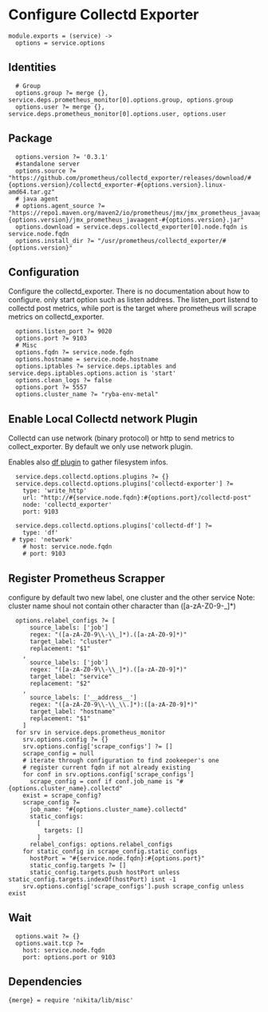 
# Configure Collectd Exporter

    module.exports = (service) ->
      options = service.options

## Identities

      # Group
      options.group ?= merge {}, service.deps.prometheus_monitor[0].options.group, options.group
      options.user ?= merge {}, service.deps.prometheus_monitor[0].options.user, options.user

## Package
    
      options.version ?= '0.3.1'
      #standalone server
      options.source ?= "https://github.com/prometheus/collectd_exporter/releases/download/#{options.version}/collectd_exporter-#{options.version}.linux-amd64.tar.gz"
      # java agent
      # options.agent_source ?= "https://repo1.maven.org/maven2/io/prometheus/jmx/jmx_prometheus_javaagent/#{options.version}/jmx_prometheus_javaagent-#{options.version}.jar"
      options.download = service.deps.collectd_exporter[0].node.fqdn is service.node.fqdn
      options.install_dir ?= "/usr/prometheus/collectd_exporter/#{options.version}"

## Configuration
Configure the collectd_exporter. There is no documentation about how to configure.
only start option such as listen address.
The listen_port listend to collectd post metrics, while port is the target where
prometheus will scrape metrics on collectd_exporter.

      options.listen_port ?= 9020
      options.port ?= 9103
      # Misc
      options.fqdn ?= service.node.fqdn
      options.hostname = service.node.hostname
      options.iptables ?= service.deps.iptables and service.deps.iptables.options.action is 'start'
      options.clean_logs ?= false
      options.port ?= 5557
      options.cluster_name ?= "ryba-env-metal"

## Enable Local Collectd network Plugin
Collectd can use network (binary protocol) or http to send metrics to collect_exporter.
By default we only use network plugin.

Enables also [df plugin](https://collectd.org/wiki/index.php/Plugin:DF) to gather
filesystem infos.

      service.deps.collectd.options.plugins ?= {}
      service.deps.collectd.options.plugins['collectd-exporter'] ?=
        type: 'write_http'
        url: "http://#{service.node.fqdn}:#{options.port}/collectd-post"
        node: 'collectd_exporter'
        port: 9103
      
      service.deps.collectd.options.plugins['collectd-df'] ?=
        type: 'df'
     # type: 'network'
        # host: service.node.fqdn
        # port: 9103

## Register Prometheus Scrapper
configure by default two new label, one cluster and the other service
Note: cluster name shoul not contain other character than ([a-zA-Z0-9\-\_]*)

      options.relabel_configs ?= [
          source_labels: ['job']
          regex: "([a-zA-Z0-9\\-\\_]*).([a-zA-Z0-9]*)"
          target_label: "cluster"
          replacement: "$1"
        ,
          source_labels: ['job']
          regex: "([a-zA-Z0-9\\-\\_]*).([a-zA-Z0-9]*)"
          target_label: "service"
          replacement: "$2"
        ,
          source_labels: ['__address__']
          regex: "([a-zA-Z0-9\\-\\_\\.]*):([a-zA-Z0-9]*)"
          target_label: "hostname"
          replacement: "$1"
        ]
      for srv in service.deps.prometheus_monitor
        srv.options.config ?= {}
        srv.options.config['scrape_configs'] ?= []
        scrape_config = null
        # iterate through configuration to find zookeeper's one
        # register current fqdn if not already existing
        for conf in srv.options.config['scrape_configs']
          scrape_config = conf if conf.job_name is "#{options.cluster_name}.collectd"
        exist = scrape_config?
        scrape_config ?=
          job_name: "#{options.cluster_name}.collectd"
          static_configs:
            [
              targets: []
            ]
          relabel_configs: options.relabel_configs
        for static_config in scrape_config.static_configs
          hostPort = "#{service.node.fqdn}:#{options.port}"
          static_config.targets ?= []
          static_config.targets.push hostPort unless static_config.targets.indexOf(hostPort) isnt -1
        srv.options.config['scrape_configs'].push scrape_config unless exist

## Wait

      options.wait ?= {}
      options.wait.tcp ?=
        host: service.node.fqdn
        port: options.port or 9103

## Dependencies

    {merge} = require 'nikita/lib/misc'

[example]:(https://github.com/prometheus/jmx_exporter/blob/master/example_configs/zookeeper.yaml)
[collectd_exporter]:(https://github.com/prometheus/collectd_exporter)
